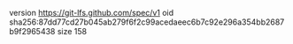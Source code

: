 version https://git-lfs.github.com/spec/v1
oid sha256:87dd77cd27b045ab279f6f2c99acedaeec6b7c92e296a354bb2687b9f2965438
size 158
